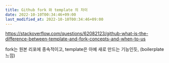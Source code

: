 ```yaml
---
title: Github fork 와 template 의 차이
date: 2022-10-10T00:34:46+09:00
last_modified_at: 2022-10-10T00:34:46+09:00
---
```


https://stackoverflow.com/questions/62082123/github-what-is-the-difference-between-template-and-fork-concepts-and-when-to-us

fork는 원본 리포에 종속적이고, template은 아예 새로 만드는 기능인듯, (boilerplate 느낌)